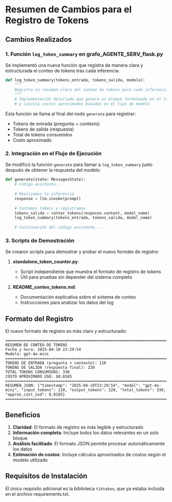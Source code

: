 # Resumen de Cambios para el Registro de Tokens

## Cambios Realizados

### 1. Función `log_token_summary` en grafo_AGENTE_SERV_flask.py

Se implementó una nueva función que registra de manera clara y estructurada el conteo de tokens tras cada inferencia:

```python
def log_token_summary(tokens_entrada, tokens_salida, modelo):
    """
    Registra un resumen claro del conteo de tokens para cada inferencia.
    """
    # Implementación detallada que genera un bloque formateado en el log
    # y calcula costos aproximados basados en el tipo de modelo
```

Esta función se llama al final del nodo `generate` para registrar:
- Tokens de entrada (pregunta + contexto)
- Tokens de salida (respuesta)
- Total de tokens consumidos
- Costo aproximado

### 2. Integración en el Flujo de Ejecución

Se modificó la función `generate` para llamar a `log_token_summary` justo después de obtener la respuesta del modelo:

```python
def generate(state: MessagesState):
    # Código existente...
    
    # Realizamos la inferencia
    response = llm.invoke(prompt)
    
    # Contamos tokens y registramos
    tokens_salida = contar_tokens(response.content, model_name)
    log_token_summary(tokens_entrada, tokens_salida, model_name)
    
    # Continuación del código existente...
```

### 3. Scripts de Demostración

Se crearon scripts para demostrar y probar el nuevo formato de registro:

1. **standalone_token_counter.py**: 
   - Script independiente que muestra el formato de registro de tokens
   - Útil para pruebas sin depender del sistema completo

2. **README_conteo_tokens.md**:
   - Documentación explicativa sobre el sistema de conteo
   - Instrucciones para analizar los datos del log

## Formato del Registro

El nuevo formato de registro es más claro y estructurado:

```
================================================================================
RESUMEN DE CONTEO DE TOKENS
Fecha y hora: 2025-04-10 23:29:54
Modelo: gpt-4o-mini
================================================================================
TOKENS DE ENTRADA (pregunta + contexto): 110
TOKENS DE SALIDA (respuesta final): 220
TOTAL TOKENS CONSUMIDOS: 330
COSTO APROXIMADO USD: $0.0165
================================================================================
RESUMEN_JSON: {"timestamp": "2025-04-10T23:29:54", "model": "gpt-4o-mini", "input_tokens": 110, "output_tokens": 220, "total_tokens": 330, "approx_cost_usd": 0.0165}
================================================================================
```

## Beneficios

1. **Claridad**: El formato de registro es más legible y estructurado
2. **Información completa**: Incluye todos los datos relevantes en un solo bloque
3. **Análisis facilitado**: El formato JSON permite procesar automáticamente los datos
4. **Estimación de costos**: Incluye cálculos aproximados de costos según el modelo utilizado

## Requisitos de Instalación

El único requisito adicional es la biblioteca `tiktoken`, que ya estaba incluida en el archivo requirements.txt. 